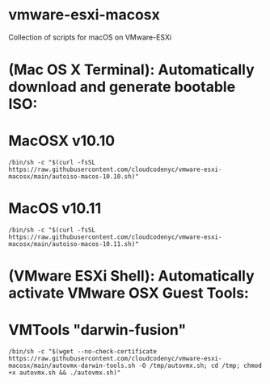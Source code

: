 # vmware-esxi-macosx
Collection of scripts for macOS on VMware-ESXi 

# (Mac OS X Terminal): Automatically download and generate bootable ISO:

# MacOSX v10.10
	/bin/sh -c "$(curl -fsSL https://raw.githubusercontent.com/cloudcodenyc/vmware-esxi-macosx/main/autoiso-macos-10.10.sh)"
	
# MacOS v10.11
	/bin/sh -c "$(curl -fsSL https://raw.githubusercontent.com/cloudcodenyc/vmware-esxi-macosx/main/autoiso-macos-10.11.sh)"

# (VMware ESXi Shell): Automatically activate VMware OSX Guest Tools:

# VMTools "darwin-fusion"
	/bin/sh -c "$(wget --no-check-certificate https://raw.githubusercontent.com/cloudcodenyc/vmware-esxi-macosx/main/autovmx-darwin-tools.sh -O /tmp/autovmx.sh; cd /tmp; chmod +x autovmx.sh && ./autovmx.sh)"